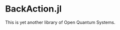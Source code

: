 <!-- ```@meta -->
<!-- CurrentModule = BackAction -->
<!-- ``` -->

# BackAction.jl
This is yet another library of Open Quantum Systems.
